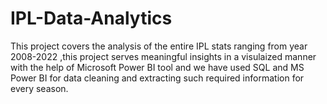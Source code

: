 # IPL-Data-Analytics 

This project covers the analysis of the entire IPL stats ranging from year 2008-2022 ,this project serves meaningful insights in a visulaized manner with the help of Microsoft Power BI tool and we have used SQL and MS Power BI for data cleaning and extracting such required information for every season.
